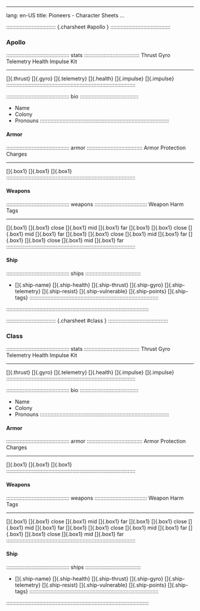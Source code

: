 
---
lang: en-US
title: Pioneers - Character Sheets
...

::::::::::::::::::::::::::::::::: {.charsheet #apollo } ::::::::::::::::::::::::::::::::::::::::
### Apollo

:::::::::::::::::::::::::::::::::::::::::: stats :::::::::::::::::::::::::::::::::::::
 Thrust       Gyro      Telemetry      Health      Impulse      Kit
--------     ------    -----------    --------    ----------   -----
 []{.thrust} []{.gyro} []{.telemetry} []{.health} []{.impulse} []{.impulse}
::::::::::::::::::::::::::::::::::::::::::::::::::::::::::::::::::::::::::::::::::::::

:::::::::::::::::::::::::::::::::::::::::: bio :::::::::::::::::::::::::::::::::::::::
- Name
- Colony
- Pronouns
::::::::::::::::::::::::::::::::::::::::::::::::::::::::::::::::::::::::::::::::::::::

#### Armor

:::::::::::::::::::::::::::::::::::::::::: armor :::::::::::::::::::::::::::::::::::::
Armor                           Protection                        Charges
-------------                   --------------------------------- ----------------------
[]{.box1}
[]{.box1}
[]{.box1}
::::::::::::::::::::::::::::::::::::::::::::::::::::::::::::::::::::::::::::::::::::::

#### Weapons

:::::::::::::::::::::::::::::::::::::::::: weapons :::::::::::::::::::::::::::::::::::
Weapon                                                                   Harm    Tags
---------------           ---             ---           ---             ------   -------
[]{.box1}                 []{.box1} close []{.box1} mid []{.box1} far
[]{.box1}                 []{.box1} close []{.box1} mid []{.box1} far
[]{.box1}                 []{.box1} close []{.box1} mid []{.box1} far
[]{.box1}                 []{.box1} close []{.box1} mid []{.box1} far
::::::::::::::::::::::::::::::::::::::::::::::::::::::::::::::::::::::::::::::::::::::

#### Ship

:::::::::::::::::::::::::::::::::::::::::: ships :::::::::::::::::::::::::::::::::::::
- []{.ship-name} []{.ship-health}
  <span class="ship-attrs">[]{.ship-thrust} []{.ship-gyro} []{.ship-telemetry}</span>
  []{.ship-resist} []{.ship-vulnerable}
  []{.ship-points}
  []{.ship-tags}
::::::::::::::::::::::::::::::::::::::::::::::::::::::::::::::::::::::::::::::::::::::

:::::::::::::::::::::::::::::::::::::::::::::::::::::::::::::::::::::::::::::::::::::::::::::::


::::::::::::::::::::::::::::::::: {.charsheet #class } ::::::::::::::::::::::::::::::::::::::::
### Class

:::::::::::::::::::::::::::::::::::::::::: stats :::::::::::::::::::::::::::::::::::::
 Thrust       Gyro      Telemetry     Health      Impulse      Kit
--------     ------    -----------    --------    ---------    -----
 []{.thrust} []{.gyro} []{.telemetry} []{.health} []{.impulse} []{.impulse}
::::::::::::::::::::::::::::::::::::::::::::::::::::::::::::::::::::::::::::::::::::::

:::::::::::::::::::::::::::::::::::::::::: bio :::::::::::::::::::::::::::::::::::::::
- Name
- Colony
- Pronouns
::::::::::::::::::::::::::::::::::::::::::::::::::::::::::::::::::::::::::::::::::::::

#### Armor

:::::::::::::::::::::::::::::::::::::::::: armor :::::::::::::::::::::::::::::::::::::
Armor                           Protection                        Charges
-------------                   --------------------------------- ----------------------
[]{.box1}
[]{.box1}
[]{.box1}
::::::::::::::::::::::::::::::::::::::::::::::::::::::::::::::::::::::::::::::::::::::

#### Weapons

:::::::::::::::::::::::::::::::::::::::::: weapons :::::::::::::::::::::::::::::::::::
Weapon                                                                   Harm    Tags
---------------           ---             ---           ---             ------   -------
[]{.box1}                 []{.box1} close []{.box1} mid []{.box1} far
[]{.box1}                 []{.box1} close []{.box1} mid []{.box1} far
[]{.box1}                 []{.box1} close []{.box1} mid []{.box1} far
[]{.box1}                 []{.box1} close []{.box1} mid []{.box1} far
::::::::::::::::::::::::::::::::::::::::::::::::::::::::::::::::::::::::::::::::::::::

#### Ship

:::::::::::::::::::::::::::::::::::::::::: ships :::::::::::::::::::::::::::::::::::::
- []{.ship-name} []{.ship-health}
  <span class="ship-attrs">[]{.ship-thrust} []{.ship-gyro} []{.ship-telemetry}</span>
  []{.ship-resist} []{.ship-vulnerable}
  []{.ship-points}
  []{.ship-tags}
::::::::::::::::::::::::::::::::::::::::::::::::::::::::::::::::::::::::::::::::::::::

:::::::::::::::::::::::::::::::::::::::::::::::::::::::::::::::::::::::::::::::::::::::::::::::

